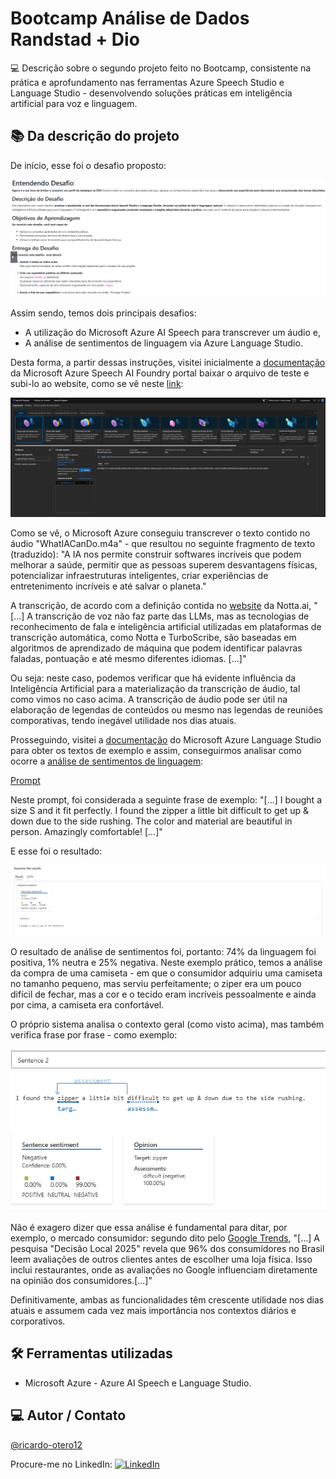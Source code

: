 # Bootcamp Análise de Dados Randstad + Dio

💻 Descrição sobre o segundo projeto feito no Bootcamp, consistente na prática e aprofundamento nas ferramentas Azure Speech Studio e Language Studio - desenvolvendo soluções práticas em inteligência artificial para voz e linguagem.

## 📚 Da descrição do projeto

De início, esse foi o desafio proposto:

![Desafio](imagens/1%20-%20Instruções%20do%20desafio.png)

Assim sendo, temos dois principais desafios:

- A utilização do Microsoft Azure AI Speech para transcrever um áudio e,
- A análise de sentimentos de linguagem via Azure Language Studio.

Desta forma, a partir dessas instruções, visitei inicialmente a [documentação](https://microsoftlearning.github.io/mslearn-ai-fundamentals/Instructions/Labs/09-speech.html) da Microsoft Azure Speech AI Foundry portal baixar o arquivo de teste e subi-lo ao website, como se vê neste [link](https://ai.azure.com/explore/models/aiservices/Azure-AI-Speech/version/1/registry/azureml-cogsvc/tryout?NewUX=true&Trigger=AutoRedirect_NoSpeechResources#realtime):

![Transcrição](imagens/2%20-%20Azure%20AI%20Foundry%20-%20transcrição.png)

Como se vê, o Microsoft Azure conseguiu transcrever o texto contido no áudio "WhatIACanDo.m4a" - que resultou no seguinte fragmento de texto (traduzido): "A IA nos permite construir softwares incríveis que podem melhorar a saúde, permitir que as pessoas superem desvantagens físicas, potencializar infraestruturas inteligentes, criar experiências de entretenimento incríveis e até salvar o planeta."

A transcrição, de acordo com a definição contida no [website](https://www.notta.ai/pt/audio-to-text) da Notta.ai, "[...] A transcrição de voz não faz parte das LLMs, mas as tecnologias de reconhecimento de fala e inteligência artificial utilizadas em plataformas de transcrição automática, como Notta e TurboScribe, são baseadas em algoritmos de aprendizado de máquina que podem identificar palavras faladas, pontuação e até mesmo diferentes idiomas. [...]"

Ou seja: neste caso, podemos verificar que há evidente influência da Inteligência Artificial para a materialização da transcrição de áudio, tal como vimos no caso acima. A transcrição de áudio pode ser útil na elaboração de legendas de conteúdos ou mesmo nas legendas de reuniões comporativas, tendo inegável utilidade nos dias atuais.

Prosseguindo, visitei a [documentação](https://microsoftlearning.github.io/mslearn-ai-fundamentals/Instructions/Labs/06-text-analysis.html) do Microsoft Azure Language Studio para obter os textos de exemplo e assim, conseguirmos analisar como ocorre a [análise de sentimentos de linguagem](https://language.cognitive.azure.com/tryout/sentiment):

[Prompt](imagens/3%20-%20Prompt%20-%20curto.png)

Neste prompt, foi considerada a seguinte frase de exemplo: "[...] I bought a size S and it fit perfectly. I found the zipper a little bit difficult to get up & down due to the side rushing. The color and material are beautiful in person. Amazingly comfortable! [...]"

E esse foi o resultado:

![Resultado](imagens/4%20-%20Resultado%20-%20curto.png)

O resultado de análise de sentimentos foi, portanto: 74% da linguagem foi positiva, 1% neutra e 25% negativa. Neste exemplo prático, temos a análise da compra de uma camiseta - em que o consumidor adquiriu uma camiseta no tamanho pequeno, mas serviu perfeitamente; o ziper era um pouco difícil de fechar, mas a cor e o tecido eram incríveis pessoalmente e ainda por cima, a camiseta era confortável.

O próprio sistema analisa o contexto geral (como visto acima), mas também verifica frase por frase - como exemplo:

![Frase 2](imagens/5%20-%20frase%20dois%20-%20curto.png)

Não é exagero dizer que essa análise é fundamental para ditar, por exemplo, o mercado consumidor: segundo dito pelo [Google Trends](https://trends.google.com.br/trends/), "[...] A pesquisa "Decisão Local 2025" revela que 96% dos consumidores no Brasil leem avaliações de outros clientes antes de escolher uma loja física. Isso inclui restaurantes, onde as avaliações no Google influenciam diretamente na opinião dos consumidores.[...]"

Definitivamente, ambas as funcionalidades têm crescente utilidade nos dias atuais e assumem cada vez mais importância nos contextos diários e corporativos.

## 🛠 Ferramentas utilizadas

- Microsoft Azure - Azure AI Speech e Language Studio.

## 💻 Autor / Contato

[@ricardo-otero12](https://github.com/ricardo-otero12)

Procure-me no LinkedIn: [![LinkedIn](https://img.shields.io/badge/LinkedIn-0077B5?style=for-the-badge&logo=linkedin&logoColor=white)](https://www.linkedin.com/in/ricardogarcia56/)
